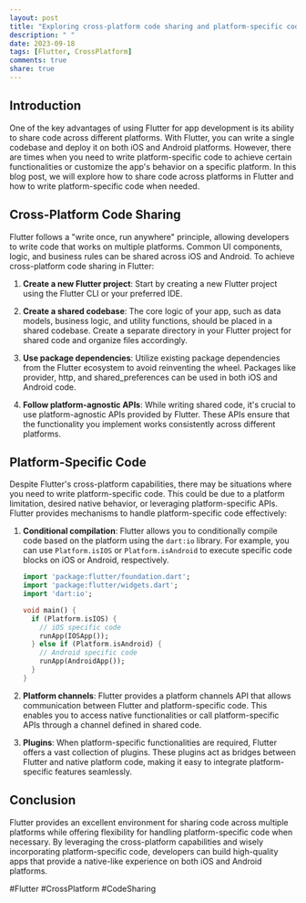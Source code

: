 ```yaml
---
layout: post
title: "Exploring cross-platform code sharing and platform-specific code in Flutter."
description: " "
date: 2023-09-18
tags: [Flutter, CrossPlatform]
comments: true
share: true
---
```


## Introduction
One of the key advantages of using Flutter for app development is its ability to share code across different platforms. With Flutter, you can write a single codebase and deploy it on both iOS and Android platforms. However, there are times when you need to write platform-specific code to achieve certain functionalities or customize the app's behavior on a specific platform. In this blog post, we will explore how to share code across platforms in Flutter and how to write platform-specific code when needed.

## Cross-Platform Code Sharing
Flutter follows a "write once, run anywhere" principle, allowing developers to write code that works on multiple platforms. Common UI components, logic, and business rules can be shared across iOS and Android. To achieve cross-platform code sharing in Flutter:

1. **Create a new Flutter project**: Start by creating a new Flutter project using the Flutter CLI or your preferred IDE.

2. **Create a shared codebase**: The core logic of your app, such as data models, business logic, and utility functions, should be placed in a shared codebase. Create a separate directory in your Flutter project for shared code and organize files accordingly.

3. **Use package dependencies**: Utilize existing package dependencies from the Flutter ecosystem to avoid reinventing the wheel. Packages like provider, http, and shared_preferences can be used in both iOS and Android code.

4. **Follow platform-agnostic APIs**: While writing shared code, it's crucial to use platform-agnostic APIs provided by Flutter. These APIs ensure that the functionality you implement works consistently across different platforms.

## Platform-Specific Code
Despite Flutter's cross-platform capabilities, there may be situations where you need to write platform-specific code. This could be due to a platform limitation, desired native behavior, or leveraging platform-specific APIs. Flutter provides mechanisms to handle platform-specific code effectively:

1. **Conditional compilation**: Flutter allows you to conditionally compile code based on the platform using the `dart:io` library. For example, you can use `Platform.isIOS` or `Platform.isAndroid` to execute specific code blocks on iOS or Android, respectively.

   ```dart
   import 'package:flutter/foundation.dart';
   import 'package:flutter/widgets.dart';
   import 'dart:io';

   void main() {
     if (Platform.isIOS) {
       // iOS specific code
       runApp(IOSApp());
     } else if (Platform.isAndroid) {
       // Android specific code
       runApp(AndroidApp());
     }
   }
   ```

2. **Platform channels**: Flutter provides a platform channels API that allows communication between Flutter and platform-specific code. This enables you to access native functionalities or call platform-specific APIs through a channel defined in shared code.

3. **Plugins**: When platform-specific functionalities are required, Flutter offers a vast collection of plugins. These plugins act as bridges between Flutter and native platform code, making it easy to integrate platform-specific features seamlessly.

## Conclusion
Flutter provides an excellent environment for sharing code across multiple platforms while offering flexibility for handling platform-specific code when necessary. By leveraging the cross-platform capabilities and wisely incorporating platform-specific code, developers can build high-quality apps that provide a native-like experience on both iOS and Android platforms.

#Flutter #CrossPlatform #CodeSharing